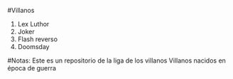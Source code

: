 #Villanos
1. Lex Luthor
2. Joker
3. Flash reverso
4. Doomsday

#Notas: 
Este es un repositorio de la liga de los villanos
Villanos nacidos en época de guerra

